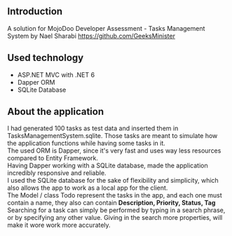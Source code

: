 ## Introduction

A solution for MojoDoo Developer Assessment - Tasks Management System  by Nael Sharabi https://github.com/GeeksMinister

## Used technology
* ASP.NET MVC with .NET 6
* Dapper ORM
* SQLite Database

## About the application
I had generated 100 tasks as test data and inserted them in TasksManagementSystem.sqlite. Those tasks are meant to simulate how the application functions while having some tasks in it. <br />
The used ORM is Dapper, since it's very fast and uses way less resources compared to Entity Framework. <br />
Having Dapper working with a SQLite database, made the application incredibly responsive and reliable. <br />
I used the SQLite database for the sake of flexibility and simplicity, which also allows the app to work as a local app for the client. <br />
The Model / class Todo represent the tasks in the app, and each one must contain a name, they also can contain **Description, Priority, Status, Tag** <br />
Searching for a task can simply be performed by typing in a search phrase, or by specifying any other value. Giving in the search more properties, will make it wore work more accurately.
